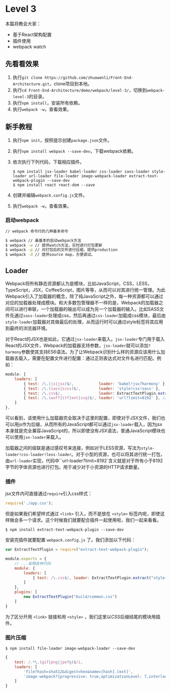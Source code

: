 # Level 3

本篇将教会大家：

- 基于React架构配置
- 插件使用
- webpack watch

## 先看看效果

1. 执行`git clone https://github.com/zhuowenli/Front-End-Architecture.git`，clone项目到本地。
2. 执行`cd Front-End-Architecture/demo/webpack/level-3/`，切换到`webpack-level-3`的目录。
3. 执行`npm install`，安装所有依赖。
4. 执行`webpack -w`，查看效果。

## 新手教程

1. 执行`npm init`，按照提示创建`package.json`文件。
2. 执行`npm install webpack --save-dev`，下载webpack依赖。
3. 依次执行下列代码，下载相应插件。

    ```
    $ npm install jsx-loader babel-loader css-loader sass-loader style-loader url-loader file-loader image-webpack-loader extract-text-webpack-plugin --save-dev
    $ npm install react react-dom --save
    ```

4. 创建并编辑`webpack.config.js`文件。
5. 执行`webpack -w`，查看效果。


### 启动webpack

```bash
// webpack 命令行的几种基本命令

$ webpack // 最基本的启动webpack方法
$ webpack -w // 提供watch方法，实时进行打包更新
$ webpack -p // 对打包后的文件进行压缩，提供production
$ webpack -d // 提供source map，方便调试。
```

## Loader

Webpack将所有静态资源都认为是模块，比如JavaScript，CSS，LESS，TypeScript，JSX，CoffeeScript，图片等等，从而可以对其进行统一管理。为此Webpack引入了加载器的概念，除了纯JavaScript之外，每一种资源都可以通过对应的加载器处理成模块。和大多数包管理器不一样的是，Webpack的加载器之间可以进行串联，一个加载器的输出可以成为另一个加载器的输入。比如SASS文件先通过`sass-loader`处理成css，然后再通过`css-loader`加载成css模块，最后由`style-loader`加载器对其做最后的处理，从而运行时可以通过style标签将其应用到最终的浏览器环境。

对于React的JSX也是如此，它通过`jsx-loader`来载入。`jsx-loader`专门用于载入React的JSX文件，Webpack的加载器支持参数，`jsx-loader`就可以添加`?harmony`参数使其支持ES6语法。为了让Webpack识别什么样的资源应该用什么加载器去载入，需要在配置文件进行配置：通过正则表达式对文件名进行匹配。例如：

```js
module: {
    loaders: [
        { test: /\.(js|jsx)$/,           loader: 'babel!jsx?harmony' },
        { test: /\.(sass|scss)$/,        loader: 'style!css!sass' },
        { test: /\.css$/,                loader: ExtractTextPlugin.extract("style-loader", "css-loader") },
        { test: /\.(woff|ttf|eot|svg)$/, loader: 'url?limit=8192' }, // <=8k 转化为 base64
    ]
},
```

可以看到，该使用什么加载器完全取决于这里的配置，即使对于JSX文件，我们也可以用js作为后缀，从而所有的JavaScript都可以通过`jsx-loader`载入，因为jsx本身就是完全兼容JavaScript的，所以即使没有JSX语法，普通JavaScript模块也可以使用`jsx-loader`来载入。

加载器之间的级联是通过感叹号来连接，例如对于LESS资源，写法为`style-loader!css-loader!less-loader`。对于小型的资源，也可以将其进行统一打包，由`url-loader`实现，代码中``url-loader?limit=8192`含义就是对于所有小于8192字节的字体资源也进行打包。用于减少对于小资源的HTTP请求数量。

### 插件

jsx文件内可直接通过`require`引入css样式：

```js
require('./app.css');
```

但是如果我们希望样式通过 `<link>` 引入，而不是放在 `<style>` 标签内呢，即使这样做会多一个请求。这个时候我们就要配合插件一起使用啦，我们一起来看看。

    $ npm install extract-text-webpack-plugin --save-dev

安装完插件就要配置 `webpack.config.js` 了。我们添加以下代码：

```js
var ExtractTextPlugin = require("extract-text-webpack-plugin");

module.exports = {
    // ...省略各种代码
    module: {
        loaders: [
            { test: /\.css$/, loader: ExtractTextPlugin.extract("style-loader", "css-loader") },
        ]
    },
    plugins: [
        new ExtractTextPlugin("build/common.css")
    ]
}
```
为了区分开用 `<link>` 链接和用 `<style>` ，我们这里以CSS后缀结尾的模块用插件。


### 图片压缩

```
$ npm install file-loader image-webpack-loader --save-dev
```

```js
{
    test: /.*\.(gif|png|jpe?g)$/i,
    loaders: [
        'file?hash=sha512&digest=hex&name=[hash].[ext]',
        'image-webpack?{progressive: true,optimizationLevel: 7,interlaced: false,pngquant: {quality: "65-90", speed: 4}}'
    ]
}

```